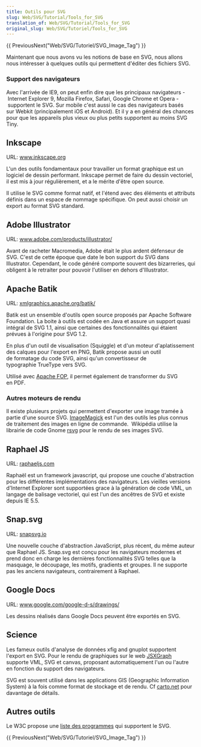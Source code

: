```yaml
---
title: Outils pour SVG
slug: Web/SVG/Tutorial/Tools_for_SVG
translation_of: Web/SVG/Tutorial/Tools_for_SVG
original_slug: Web/SVG/Tutoriel/Tools_for_SVG
---
```

<p>{{ PreviousNext("Web/SVG/Tutoriel/SVG_Image_Tag") }}</p>

<p>Maintenant que nous avons vu les notions de base en SVG, nous allons nous intéresser à quelques outils qui permettent d'éditer des fichiers SVG.</p>

<h3 id="Support_des_navigateurs">Support des navigateurs</h3>

<p>Avec l'arrivée de IE9, on peut enfin dire que les principaux navigateurs -  Internet Explorer 9, Mozilla Firefox, Safari, Google Chrome et Opera - supportent le SVG. Sur mobile c'est aussi le cas des navigateurs basés sur Webkit (principalement iOS et Android). Et il y a en général des chances pour que les appareils plus vieux ou plus petits supportent au moins SVG Tiny.</p>

<h2 id="Inkscape">Inkscape</h2>

<p>URL: <a href="http://www.inkscape.org">www.inkscape.org</a></p>

<p>L'un des outils fondamentaux pour travailler un format graphique est un logiciel de dessin performant. Inkscape permet de faire du dessin vectoriel, il est mis à jour régulièrement, et a le mérite d'être open source.</p>

<p>Il utilise le SVG comme format natif, et l'étend avec des éléments et attributs définis dans un espace de nommage spécifique. On peut aussi choisir un export au format SVG standard.</p>

<h2 id="Adobe_Illustrator">Adobe Illustrator</h2>

<p>URL: <a href="http://www.adobe.com/products/illustrator/">www.adobe.com/products/illustrator/</a></p>

<p>Avant de racheter Macromedia, Adobe était le plus ardent défenseur de SVG. C'est de cette époque que date le bon support du SVG dans Illustrator. Cependant, le code généré comporte souvent des bizarreries, qui obligent à le retraiter pour pouvoir l'utiliser en dehors d'Illustrator.</p>

<h2 id="Apache_Batik">Apache Batik</h2>

<p>URL: <a href="http://xmlgraphics.apache.org/batik/">xmlgraphics.apache.org/batik/</a></p>

<p>Batik est un ensemble d'outils open source proposés par Apache Software Foundation. La boite à outils est codée en Java et assure un support quasi intégral de SVG 1.1, ainsi que certaines des fonctionnalités qui étaient prévues à l'origine pour SVG 1.2.</p>

<p>En plus d'un outil de visualisation (Squiggle) et d'un moteur d'aplatissement des calques pour l'export en PNG, Batik propose aussi un outil de formatage du code SVG, ainsi qu'un convertisseur de typographie TrueType vers SVG.</p>

<p>Utilisé avec <a href="http://xmlgraphics.apache.org/fop/">Apache FOP</a>, il permet également de transformer du SVG en PDF.</p>

<h3 id="Autres_moteurs_de_rendu">Autres moteurs de rendu</h3>

<p>Il existe plusieurs projets qui permettent d'exporter une image tramée à partie d'une source SVG. <a href="http://ImageMagick.org">ImageMagick</a> est l'un des outils les plus connus de traitement des images en ligne de commande.  Wikipédia utilise la librairie de code Gnome <a href="http://library.gnome.org/devel/rsvg/">rsvg</a> pour le rendu de ses images SVG.</p>

<h2 id="Raphael_JS">Raphael JS</h2>

<p>URL: <a href="http://raphaeljs.com/">raphaeljs.com</a></p>

<p>Raphaël est un framework javascript, qui propose une couche d'abstraction pour les différentes implémentations des navigateurs. Les vieilles versions d'Internet Explorer sont supportées grace à la génération de code VML, un langage de balisage vectoriel, qui est l'un des ancêtres de SVG et existe depuis IE 5.5.</p>

<h2 id="Snap.svg">Snap.svg</h2>

<p>URL: <a href="http://snapsvg.io/">snapsvg.io</a></p>

<p>Une nouvelle couche d'abstraction JavaScript, plus récent, du même auteur que Raphael JS. Snap.svg est conçu pour les navigateurs modernes et prend donc en charge les dernières fonctionnalités SVG telles que la masquage, le découpage, les motifs, gradients et groupes. Il ne supporte pas les anciens navigateurs, contrairement à Raphael.</p>

<h2 id="Google_Docs">Google Docs</h2>

<p>URL: <a href="http://www.google.com/google-d-s/drawings/">www.google.com/google-d-s/drawings/</a></p>

<p>Les dessins réalisés dans Google Docs peuvent être exportés en SVG.</p>

<h2 id="Science">Science</h2>

<p>Les fameux outils d'analyse de données xfig and gnuplot supportent l'export en SVG. Pour le rendu de graphiques sur le web <a href="http://jsxgraph.uni-bayreuth.de/wp/">JSXGraph</a> supporte VML, SVG et canvas, proposant automatiquement l'un ou l'autre en fonction du support des navigateurs.</p>

<p>SVG est souvent utilisé dans les applications GIS (Geographic Information System) à la fois comme format de stockage et de rendu. Cf <a href="http://carto.net">carto.net</a> pour davantage de détails.</p>

<h2 id="Autres_outils">Autres outils</h2>

<p>Le W3C propose une <a href="http://www.w3.org/Graphics/SVG/WG/wiki/Implementations">liste des programmes</a> qui supportent le SVG.</p>

<p>{{ PreviousNext("Web/SVG/Tutoriel/SVG_Image_Tag") }}</p>
